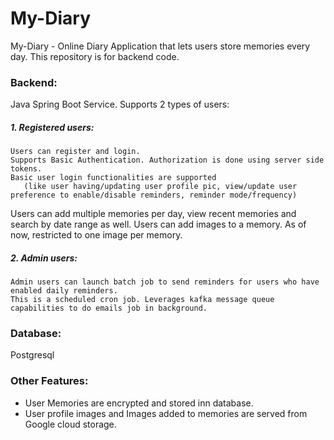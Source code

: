 # My-Diary

My-Diary - Online Diary Application that lets users store memories every day.
This repository is for backend code.
 
### Backend:

Java Spring Boot Service. Supports 2 types of users:

##### 1. Registered users:

    Users can register and login.
    Supports Basic Authentication. Authorization is done using server side tokens.
    Basic user login functionalities are supported 
       (like user having/updating user profile pic, view/update user preference to enable/disable reminders, reminder mode/frequency)
   Users can add multiple memories per day, view recent memories and search by date range as well.
   Users can add images to a memory. As of now, restricted to one image per memory.

##### 2. Admin users:

    Admin users can launch batch job to send reminders for users who have enabled daily reminders.
    This is a scheduled cron job. Leverages kafka message queue capabilities to do emails job in background.

### Database:

Postgresql

### Other Features:
- User Memories are encrypted and stored inn database.
- User profile images and Images added to memories are served from Google cloud storage.

